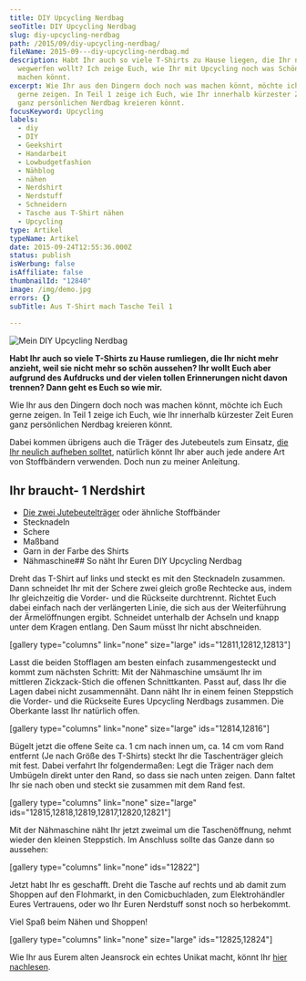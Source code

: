 ```yaml
---
title: DIY Upcycling Nerdbag
seoTitle: DIY Upcycling Nerdbag
slug: diy-upcycling-nerdbag
path: /2015/09/diy-upcycling-nerdbag/
fileName: 2015-09---diy-upcycling-nerdbag.md
description: Habt Ihr auch so viele T-Shirts zu Hause liegen, die Ihr nicht
  wegwerfen wollt? Ich zeige Euch, wie Ihr mit Upcycling noch was Schönes daraus
  machen könnt.
excerpt: Wie Ihr aus den Dingern doch noch was machen könnt, möchte ich Euch
  gerne zeigen. In Teil 1 zeige ich Euch, wie Ihr innerhalb kürzester Zeit Euren
  ganz persönlichen Nerdbag kreieren könnt.
focusKeyword: Upcycling
labels:
  - diy
  - DIY
  - Geekshirt
  - Handarbeit
  - Lowbudgetfashion
  - Nähblog
  - nähen
  - Nerdshirt
  - Nerdstuff
  - Schneidern
  - Tasche aus T-Shirt nähen
  - Upcycling
type: Artikel
typeName: Artikel
date: 2015-09-24T12:55:36.000Z
status: publish
isWerbung: false
isAffiliate: false
thumbnailId: "12840"
image: /img/demo.jpg
errors: {}
subTitle: Aus T-Shirt mach Tasche Teil 1
  
---
```


![Mein DIY Upcycling Nerdbag](http://cardamonchai.com/wp-content/uploads/2015/09/DIY-Nerdbag-26-640x960.jpg "Mein DIY Upcycling Nerdbag")

**Habt Ihr auch so viele T-Shirts zu Hause rumliegen, die Ihr nicht mehr
anzieht, weil sie nicht mehr so schön aussehen? Ihr wollt Euch aber aufgrund des
Aufdrucks und der vielen tollen Erinnerungen nicht davon trennen? Dann geht es
Euch so wie mir.**

Wie Ihr aus den Dingern doch noch was machen könnt, möchte ich Euch gerne
zeigen. In Teil 1 zeige ich Euch, wie Ihr innerhalb kürzester Zeit Euren ganz
persönlichen Nerdbag kreieren könnt.

Dabei kommen übrigens auch die Träger des Jutebeutels zum Einsatz,
[die Ihr neulich aufheben solltet](/2015/09/diy-upcycling-turnbeutel/),
natürlich könnt Ihr aber auch jede andere Art von Stoffbändern verwenden. Doch
nun zu meiner Anleitung.

## Ihr braucht- 1 Nerdshirt

- [Die zwei Jutebeutelträger](/2015/09/diy-upcycling-turnbeutel/) oder ähnliche
  Stoffbänder
- Stecknadeln
- Schere
- Maßband
- Garn in der Farbe des Shirts
- Nähmaschine## So näht Ihr Euren DIY Upcycling Nerdbag

Dreht das T-Shirt auf links und steckt es mit den Stecknadeln zusammen. Dann
schneidet Ihr mit der Schere zwei gleich große Rechtecke aus, indem Ihr
gleichzeitig die Vorder- und die Rückseite durchtrennt. Richtet Euch dabei
einfach nach der verlängerten Linie, die sich aus der Weiterführung der
Ärmelöffnungen ergibt. Schneidet unterhalb der Achseln und knapp unter dem
Kragen entlang. Den Saum müsst Ihr nicht abschneiden.

[gallery type="columns" link="none" size="large" ids="12811,12812,12813"]

Lasst die beiden Stofflagen am besten einfach zusammengesteckt und kommt zum
nächsten Schritt: Mit der Nähmaschine umsäumt Ihr im mittleren Zickzack-Stich
die offenen Schnittkanten. Passt auf, dass Ihr die Lagen dabei nicht
zusammennäht. Dann näht Ihr in einem feinen Steppstich die Vorder- und die
Rückseite Eures Upcycling Nerdbags zusammen. Die Oberkante lasst Ihr natürlich
offen.

[gallery type="columns" link="none" size="large" ids="12814,12816"]

Bügelt jetzt die offene Seite ca. 1 cm nach innen um, ca. 14 cm vom Rand
entfernt (Je nach Größe des T-Shirts) steckt Ihr die Taschenträger gleich mit
fest. Dabei verfahrt Ihr folgendermaßen: Legt die Träger nach dem Umbügeln
direkt unter den Rand, so dass sie nach unten zeigen. Dann faltet Ihr sie nach
oben und steckt sie zusammen mit dem Rand fest.

[gallery type="columns" link="none" size="large"
ids="12815,12818,12819,12817,12820,12821"]

Mit der Nähmaschine näht Ihr jetzt zweimal um die Taschenöffnung, nehmt wieder
den kleinen Steppstich. Im Anschluss sollte das Ganze dann so aussehen:

[gallery type="columns" link="none" ids="12822"]

Jetzt habt Ihr es geschafft. Dreht die Tasche auf rechts und ab damit zum
Shoppen auf den Flohmarkt, in den Comicbuchladen, zum Elektrohändler Eures
Vertrauens, oder wo Ihr Euren Nerdstuff sonst noch so herbekommt.

Viel Spaß beim Nähen und Shoppen!

[gallery type="columns" link="none" size="large" ids="12825,12824"]

Wie Ihr aus Eurem alten Jeansrock ein echtes Unikat macht, könnt Ihr
[hier nachlesen](/2015/08/diy-upcycling-jeansrock/).

  